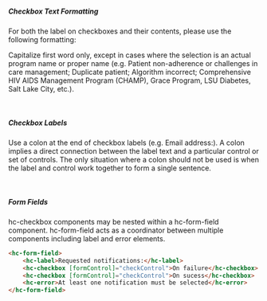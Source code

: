 ##### Checkbox Text Formatting

For both the label on checkboxes and their contents, please use the following formatting:

Capitalize first word only, except in cases where the selection is an actual program name or proper name (e.g. Patient non-adherence or challenges in care management; Duplicate patient; Algorithm incorrect; Comprehensive HIV AIDS Management Program (CHAMP), Grace Program, LSU Diabetes, Salt Lake City, etc.).

&nbsp;

##### Checkbox Labels

Use a colon at the end of checkbox labels (e.g. Email address:). A colon implies a direct connection between the label text and a particular control or set of controls. The only situation where a colon should not be used is when the label and control work together to form a single sentence.

&nbsp;

##### Form Fields

hc-checkbox components may be nested within a hc-form-field component. hc-form-field acts as a coordinator between multiple components including label and error elements.

```html
<hc-form-field>
    <hc-label>Requested notifications:</hc-label>
    <hc-checkbox [formControl]="checkControl">On failure</hc-checkbox>
    <hc-checkbox [formControl]="checkControl">On sucess</hc-checkbox>
    <hc-error>At least one notification must be selected</hc-error>
</hc-form-field>
```
